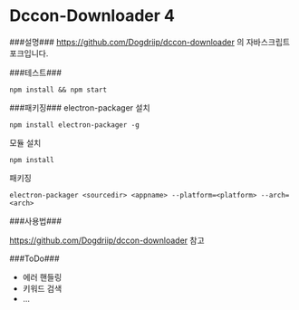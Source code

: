 Dccon-Downloader 4
=======

###설명###
<a href="https://github.com/Dogdriip/dccon-downloader">https://github.com/Dogdriip/dccon-downloader</a> 의 자바스크립트 포크입니다.

###테스트###
```
npm install && npm start
```

###패키징###
electron-packager 설치

```
npm install electron-packager -g
```

모듈 설치

```
npm install
```

패키징

```
electron-packager <sourcedir> <appname> --platform=<platform> --arch=<arch>
```

###사용법###

<a href="https://github.com/Dogdriip/dccon-downloader">https://github.com/Dogdriip/dccon-downloader</a> 참고

###ToDo###

* 에러 핸들링
* 키워드 검색
* ...
